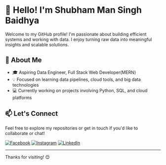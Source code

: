 # 👋 Hello! I'm Shubham Man Singh Baidhya

Welcome to my GitHub profile! I'm passionate about building efficient systems and working with data. I enjoy turning raw data into meaningful insights and scalable solutions.

## 🚀 About Me

- 🎓 Aspiring Data Engineer, Full Stack Web Developer(MERN)
- 💡 Focused on learning data pipelines, cloud tools, and big data technologies
- 💻 Currently working on projects involving Python, SQL, and cloud platforms

## 📫 Let's Connect

Feel free to explore my repositories or get in touch if you'd like to collaborate or chat!

[![Facebook](https://img.shields.io/badge/Facebook-%231877F2.svg?logo=Facebook&logoColor=white)](https://www.facebook.com/shubham.baidhya/) [![Instagram](https://img.shields.io/badge/Instagram-%23E4405F.svg?logo=Instagram&logoColor=white)](http://instagram.com/shubham.baidhya/) [![LinkedIn](https://img.shields.io/badge/LinkedIn-%230077B5.svg?logo=linkedin&logoColor=white)](https://www.linkedin.com/in/shubhambaidhya/)

---

Thanks for visiting! 😊
